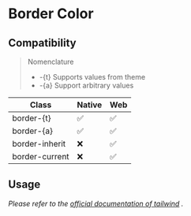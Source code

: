 # Border Color

## Compatibility

> Nomenclature
> - -{t} Supports values from theme
> - -{a} Support arbitrary values  

| Class           | Native | Web |
| --------------- | ------ | --- |
| border-{t}     | ✅     | ✅  |
| border-{a}     | ✅     | ✅  |
| border-inherit  | ❌     | ✅  |
| border-current  | ❌     | ✅  |

## Usage

_Please refer to the [official documentation of tailwind](https://tailwindcss.com/docs/border-color) ._
